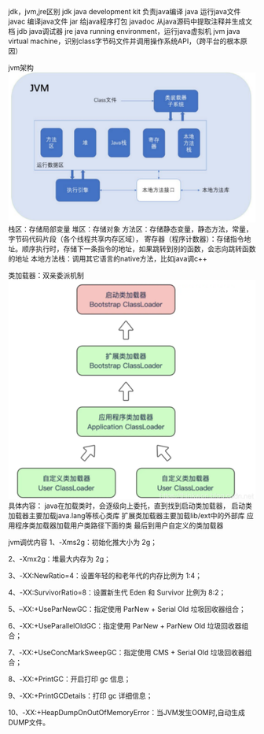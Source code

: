 jdk，jvm,jre区别
jdk java development kit 负责java编译
java 运行java文件
javac 编译java文件
jar 给java程序打包
javadoc 从java源码中提取注释并生成文档
jdb java调试器
jre java running environment，运行java虚拟机
jvm java virtual machine，识别class字节码文件并调用操作系统API，（跨平台的根本原因）

jvm架构
![JVM架构](https://github.com/sanyang176/archive/blob/main/Java/Java%E5%9F%BA%E7%A1%80/Images/jvm-image.png)
栈区：存储局部变量
堆区：存储对象
方法区：存储静态变量，静态方法，常量，字节码代码片段（各个线程共享内存区域），
寄存器（程序计数器）：存储指令地址。顺序执行时，存储下一条指令的地址，如果跳转到别的函数，会志向跳转函数的地址
本地方法栈：调用其它语言的native方法，比如java调c++

类加载器：双亲委派机制
![双亲委派机制](https://github.com/sanyang176/archive/blob/main/Java/Java%E5%9F%BA%E7%A1%80/Images/jvm-%E5%8F%8C%E4%BA%B2%E5%A7%94%E6%B4%BE.png)
具体内容：
java在加载类时，会逐级向上委托，直到找到启动类加载器，
启动类加载器主要加载java.lang等核心类库
扩展类加载器主要加载lib/ext中的外部库
应用程序类加载器加载用户类路径下面的类
最后到用户自定义的类加载器

jvm调优内容
1、-Xms2g：初始化推大小为 2g；

2、-Xmx2g：堆最大内存为 2g；

3、-XX:NewRatio=4：设置年轻的和老年代的内存比例为 1:4；

4、-XX:SurvivorRatio=8：设置新生代 Eden 和 Survivor 比例为 8:2；

5、–XX:+UseParNewGC：指定使用 ParNew + Serial Old 垃圾回收器组合；

6、-XX:+UseParallelOldGC：指定使用 ParNew + ParNew Old 垃圾回收器组合；

7、-XX:+UseConcMarkSweepGC：指定使用 CMS + Serial Old 垃圾回收器组合；

8、-XX:+PrintGC：开启打印 gc 信息；

9、-XX:+PrintGCDetails：打印 gc 详细信息；

10、-XX:+HeapDumpOnOutOfMemoryError：当JVM发生OOM时,自动生成DUMP文件。

